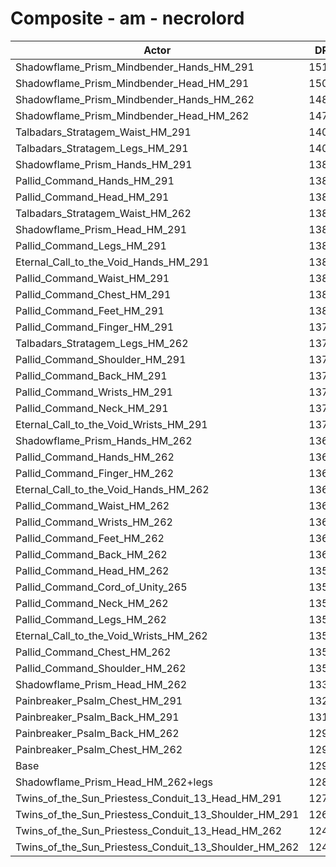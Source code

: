# Composite - am - necrolord
| Actor | DPS | Increase |
|---|:---:|:---:|
|Shadowflame_Prism_Mindbender_Hands_HM_291|15107|17.10%|
|Shadowflame_Prism_Mindbender_Head_HM_291|15073|16.85%|
|Shadowflame_Prism_Mindbender_Hands_HM_262|14883|15.37%|
|Shadowflame_Prism_Mindbender_Head_HM_262|14795|14.69%|
|Talbadars_Stratagem_Waist_HM_291|14045|8.87%|
|Talbadars_Stratagem_Legs_HM_291|14037|8.81%|
|Shadowflame_Prism_Hands_HM_291|13851|7.37%|
|Pallid_Command_Hands_HM_291|13844|7.32%|
|Pallid_Command_Head_HM_291|13844|7.32%|
|Talbadars_Stratagem_Waist_HM_262|13843|7.31%|
|Shadowflame_Prism_Head_HM_291|13833|7.23%|
|Pallid_Command_Legs_HM_291|13821|7.13%|
|Eternal_Call_to_the_Void_Hands_HM_291|13818|7.11%|
|Pallid_Command_Waist_HM_291|13814|7.08%|
|Pallid_Command_Chest_HM_291|13808|7.04%|
|Pallid_Command_Feet_HM_291|13801|6.98%|
|Pallid_Command_Finger_HM_291|13793|6.92%|
|Talbadars_Stratagem_Legs_HM_262|13779|6.81%|
|Pallid_Command_Shoulder_HM_291|13758|6.65%|
|Pallid_Command_Back_HM_291|13749|6.58%|
|Pallid_Command_Wrists_HM_291|13744|6.54%|
|Pallid_Command_Neck_HM_291|13727|6.41%|
|Eternal_Call_to_the_Void_Wrists_HM_291|13706|6.24%|
|Shadowflame_Prism_Hands_HM_262|13650|5.81%|
|Pallid_Command_Hands_HM_262|13649|5.80%|
|Pallid_Command_Finger_HM_262|13641|5.74%|
|Eternal_Call_to_the_Void_Hands_HM_262|13623|5.60%|
|Pallid_Command_Waist_HM_262|13620|5.58%|
|Pallid_Command_Wrists_HM_262|13608|5.49%|
|Pallid_Command_Feet_HM_262|13604|5.45%|
|Pallid_Command_Back_HM_262|13601|5.43%|
|Pallid_Command_Head_HM_262|13597|5.40%|
|Pallid_Command_Cord_of_Unity_265|13581|5.28%|
|Pallid_Command_Neck_HM_262|13579|5.26%|
|Pallid_Command_Legs_HM_262|13572|5.21%|
|Eternal_Call_to_the_Void_Wrists_HM_262|13560|5.11%|
|Pallid_Command_Chest_HM_262|13555|5.07%|
|Pallid_Command_Shoulder_HM_262|13551|5.04%|
|Shadowflame_Prism_Head_HM_262|13396|3.84%|
|Painbreaker_Psalm_Chest_HM_291|13215|2.44%|
|Painbreaker_Psalm_Back_HM_291|13142|1.88%|
|Painbreaker_Psalm_Back_HM_262|12999|0.76%|
|Painbreaker_Psalm_Chest_HM_262|12973|0.56%|
|Base|12900|0.00%|
|Shadowflame_Prism_Head_HM_262+legs|12876|-0.19%|
|Twins_of_the_Sun_Priestess_Conduit_13_Head_HM_291|12726|-1.35%|
|Twins_of_the_Sun_Priestess_Conduit_13_Shoulder_HM_291|12640|-2.02%|
|Twins_of_the_Sun_Priestess_Conduit_13_Head_HM_262|12496|-3.13%|
|Twins_of_the_Sun_Priestess_Conduit_13_Shoulder_HM_262|12446|-3.52%|
